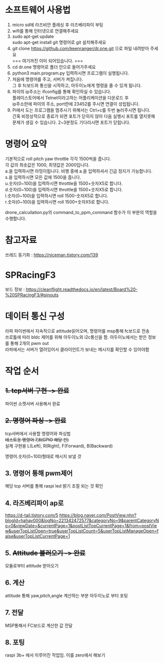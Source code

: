 # 소프트웨어 사용법
1. micro sd에 라즈비안 플래싱 후 라즈베리파이 부팅
2. wifi를 통해 인터넷으로 연결해주세요  
3. sudo apt-get update  
sudo apt-get install git 명령어로 git 설치해주세요
4. git clone https://github.com/keenranger/dr.one.git 으로 파일 내려받아 주세요  
===
여기까진 이미 되어있습니다.
===
5. cd dr.one 명령어로 폴더 안으로 들어가주세요
6. python3 main.program.py 입력하시면 프로그램이 실행됩니다.
7. 처음에 명령어를 주고, 서버가 켜집니다.  
그 후 fc보드와 통신을 시작하고, 아두이노에게 명령을 줄 수 있게 됩니다.
8. 파이의 ip주소는 ifconfig를 통해 확인하실 수 있습니다.  
플레이스토어에서 Telnet이라고하는 어플리케이션을 다운로드 후  
ip주소란에 파이의 주소, port란에 23452를 주시면 연결이 성립됩니다.  
9. Pi에서 도는 프로그램을 멈추시기 위해서는 Ctrl+c를 두번 눌러주시면 됩니다.  
간혹 비정상적으로 종료가 되면 포트가 닫히지 않아 다음 실행시 포트를 열지못해 문제가 생길 수 있습니다. 2~3분정도 기다리시면 포트가 닫힙니다.

# 명령어 요약
기본적으로 roll pitch yaw throttle 각각 1500씩을 줍니다.  
각 값의 최솟값은 1000, 최댓값은 2000입니다.  
a.을 입력하시면 아밍이됩니다. 비행 중에 a.을 입력하셔서 긴급 정지가 가능합니다.  
s.을 입력하시면 모든 값에 1500을 줍니다.  
u.숫자(0~100)을 입력하시면 throttle을 1500+숫자X5로 합니다.  
d.숫자(0~100)을 입력하시면 throttle을 1500+숫자X5로 합니다.  
l.숫자(0~100)을 입력하시면 roll 1500-숫자X5로 합니다.  
r.숫자(0~100)을 입력하시면 roll 1500+숫자X5로 합니다.  
  
  drone_calcuilation.py의 command_to_ppm_command 함수가 이 부분의 역할을 수행합니다.
  
  
  
  
  
  
# 참고자료
쓰레드 동기화 : https://niceman.tistory.com/139
# SPRacingF3
보드 정보 : https://cleanflight.readthedocs.io/en/latest/Board%20-%20SPRacingF3/#pinouts  

# 데이터 통신 구성
라파 파이썬에서 지속적으로 attitude읽어오며, 명령어를 msp통해 fc보드로 전송  
쓰로틀에 따라 bldc 제어를 위해 아두이노와 i2c통신을 함.
아두이노에서는 받은 정보를 통해 2개의 pwm out  
라파에서는 서버가 열려있어서 클라이언트가 보내는 메시지를 확인할 수 있어야함  

# 작업 순서

## ~~1. tcp서버 구현 -> 완료~~
파이썬 소켓서버 사용해서 완료
## ~~2. 명령어 파싱 -> 완료~~
tcp서버에서 사용할 명령어와 파싱법  
~~테스트용 명령어 7,8(GPIO 해당 핀)~~  
실제 구현용 L(Left), R(Right), F(Forward), B(Backward)  

명령어.숫자(0~100)형태로 메시지 보낼 것  
## 3. 명령어 통해 pwm제어
해당 tcp 서버를 통해 raspi led 밝기 조절 되는 것 확인
## 4. 라즈베리파이 ap로
https://d-tail.tistory.com/5
https://blog.naver.com/PostView.nhn?blogId=hahav000&logNo=221342472577&categoryNo=9&parentCategoryNo=0&viewDate=&currentPage=1&postListTopCurrentPage=1&from=postView&userTopListOpen=true&userTopListCount=5&userTopListManageOpen=false&userTopListCurrentPage=1

## 5. ~~Attitude 불러오기 -> 완료~~  
모듈로부터 attitude 받아오기
## 6. 계산
attitude 통해 yaw,pitch,angle 계산하는 부분 아두이노로 부터 포팅
## 7. 전달
MSP통해서 FC보드로 계산한 값 전달
## 8. 포팅
raspi 3b+ 에서 이루어진 작업임. 이를 zero에서 해보기

